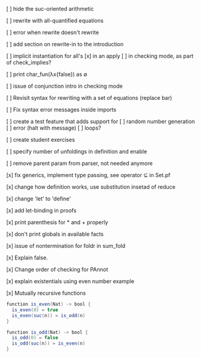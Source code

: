 
[ ] hide the suc-oriented arithmetic

[ ] rewrite with all-quantified equations

[ ] error when rewrite doesn't rewrite

[ ] add section on rewrite-in to the introduction

[ ] implicit instantiation for all's
  [x] in an apply
  [ ] in checking mode, as part of check_implies?

[ ] print char_fun(λx{false}) as ∅

[ ] issue of conjunction intro in checking mode

[ ] Revisit syntax for rewriting with a set of equations (replace bar)

[ ] Fix syntax error messages inside imports

[ ] create a test feature that adds support for
	[ ] random number generation
	[ ] error (halt with message)
	[ ] loops?

[ ] create student exercises

[ ] specify number of unfoldings in definition and enable

[ ] remove parent param from parser, not needed anymore

[x] fix generics, implement type passing, see operator ⊆ in Set.pf

[x] change how definition works, use substitution insetad of reduce

[x] change 'let' to 'define'

[x] add let-binding in proofs

[x] print parenthesis for * and + properly

[x] don't print globals in available facts

[x] issue of nontermination for foldr in sum_fold

[x] Explain false.

[x] Change order of checking for PAnnot

[x] explain existentials using even number example

[x] Mutually recursive functions

``` {.java file=ex/even_odd.pf}
function is_even(Nat) -> bool {
  is_even(0) = true
  is_even(suc(n)) = is_odd(n)
}

function is_odd(Nat) -> bool {
  is_odd(0) = false
  is_odd(suc(n)) = is_even(n)
}
```




